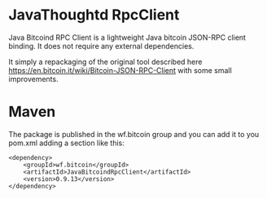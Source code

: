 JavaThoughtd RpcClient
=====================

Java Bitcoind RPC Client is a lightweight Java bitcoin JSON-RPC client binding. It does not require any external dependencies.

It simply a repackaging of the original tool described here https://en.bitcoin.it/wiki/Bitcoin-JSON-RPC-Client with some small improvements.

Maven
=====
The package is published in the wf.bitcoin group and you can add it to you pom.xml adding a section like this:

```
<dependency>
    <groupId>wf.bitcoin</groupId>
    <artifactId>JavaBitcoindRpcClient</artifactId>
    <version>0.9.13</version>
</dependency>
```
